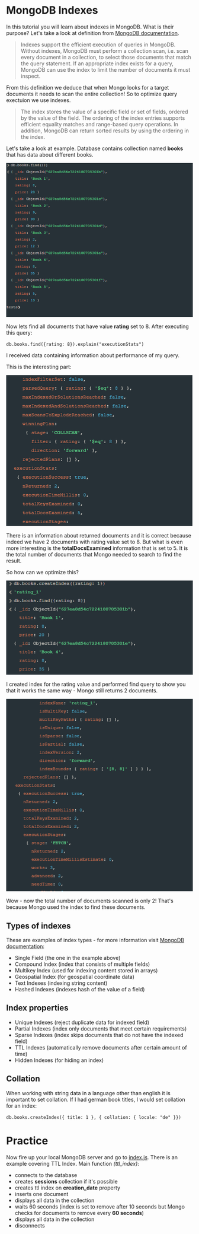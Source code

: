 # MongoDB Indexes

In this tutorial you will learn about indexes in MongoDB.
What is their purpose? 
Let's take a look at definition from [MongoDB documentation](https://www.markdownguide.org/cheat-sheet/).

> Indexes support the efficient execution of queries in MongoDB. Without indexes, MongoDB must perform a collection scan, i.e. scan every document in a collection, to select those documents that match the query statement. If an appropriate index exists for a query, MongoDB can use the index to limit the number of documents it must inspect.

From this definition we deduce that when Mongo looks for a target documents it needs to scan the entire collection! So to optimize query exectuion we use indexes. 

> The index stores the value of a specific field or set of fields, ordered by the value of the field. The ordering of the index entries supports efficient equality matches and range-based query operations. In addition, MongoDB can return sorted results by using the ordering in the index.

Let's take a look at example. Database contains collection named **books** that has data about different books.

![Find query performed on books collection](./example_1.png)

Now lets find all documents that have value **rating** set to 8.
After executing this query:

    db.books.find({rating: 8}).explain("executionStats")

I received data containing information about performance of my query.

This is the interesting part:

![Find query's performance result](./example_2.png)

There is an information about returned documents and it is correct because indeed we have 2 documents with rating value set to 8. But what is even more interesting is the **totalDocsExamined** information that is set to 5. It is the total number of documents that Mongo needed to search to find the result.

So how can we optimize this?

![Index created and test](./example_3.png)

I created index for the rating value and performed find query to show you that it works the same way - Mongo still returns 2 documents.

![Index performance stats](./example_4.png)

Wow - now the total number of documents scanned is only 2! That's because Mongo used the index to find these documents.

## Types of indexes

These are examples of index types - for more information visit [MongoDB documentation](https://www.mongodb.com/docs/manual/indexes/#index-types):

- Single Field (the one in the example above)
- Compound Index (index that consists of multiple fields)
- Multikey Index (used for indexing content stored in arrays)
- Geospatial Index (for geospatial coordinate data)
- Text Indexes (indexing string content)
- Hashed Indexes (indexes hash of the value of a field)

## Index properties

- Unique Indexes (reject duplicate data for indexed field)
- Partial Indexes (index only documents that meet certain requirements)
- Sparse Indexes (index skips documents that do not have the indexed field)
- TTL Indexes (automatically remove documents after certain amount of time)
- Hidden Indexes (for hiding an index)

## Collation

When working with string data in a language other than english it is important to set collation. If I had german book titles, I would set collation for an index:

    db.books.createIndex({ title: 1 }, { collation: { locale: "de" }})

# Practice

Now fire up your local MongoDB server and go to [index.js](./index.js).
There is an example covering TTL Index. Main function *(ttl_index)*:

- connects to the database
- creates **sessions** collection if it's possible
- creates ttl index on **creation_date** property
- inserts one document
- displays all data in the collection
- waits 60 seconds (index is set to remove after 10 seconds but Mongo checks for documents to remove every **60 seconds**)
- displays all data in the collection
- disconnects


